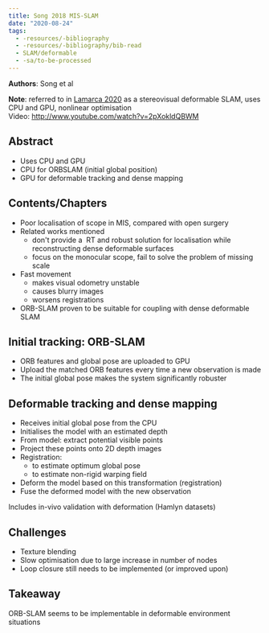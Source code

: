 ```yaml
---
title: Song 2018 MIS-SLAM
date: "2020-08-24"
tags:
  - -resources/-bibliography
  - -resources/-bibliography/bib-read
  - SLAM/deformable
  - -sa/to-be-processed
---
```


**Authors**: Song et al

**Note**: referred to in [Lamarca 2020](lamarca-2020.md) as a stereovisual deformable SLAM, uses CPU and GPU, nonlinear optimisation
Video: <http://www.youtube.com/watch?v=2pXokldQBWM>

## Abstract

*   Uses CPU and GPU
*   CPU for ORBSLAM (initial global position)
*   GPU for deformable tracking and dense mapping

## Contents/Chapters

*   Poor localisation of scope in MIS, compared with open surgery
*   Related works mentioned
    *   don't provide a  RT and robust solution for localisation while reconstructing dense deformable surfaces
    *   focus on the monocular scope, fail to solve the problem of missing scale
*   Fast movement
    *   makes visual odometry unstable
    *   causes blurry images
    *   worsens registrations
*   ORB-SLAM proven to be suitable for coupling with dense deformable SLAM

## Initial tracking: ORB-SLAM

*   ORB features and global pose are uploaded to GPU
*   Upload the matched ORB features every time a new observation is made
*   The initial global pose makes the system significantly robuster

## Deformable tracking and dense mapping

*   Receives initial global pose from the CPU
*   Initialises the model with an estimated depth
*   From model: extract potential visible points
*   Project these points onto 2D depth images
*   Registration:
    *   to estimate optimum global pose
    *   to estimate non-rigid warping field
*   Deform the model based on this transformation (registration)
*   Fuse the deformed model with the new observation

Includes in-vivo validation with deformation (Hamlyn datasets)

## Challenges

*   Texture blending
*   Slow optimisation due to large increase in number of nodes
*   Loop closure still needs to be implemented (or improved upon)

## Takeaway

ORB-SLAM seems to be implementable in deformable environment situations

